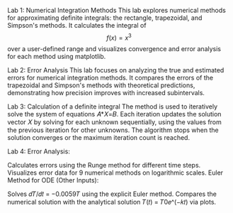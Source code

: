 Lab 1: Numerical Integration Methods
 This lab explores numerical methods for approximating definite integrals: the rectangle, trapezoidal, and Simpson's methods. It calculates the integral of $$f(x)=x^3$$ 
 over a user-defined range and visualizes convergence and error analysis for each method using matplotlib.

Lab 2: Error Analysis
 This lab focuses on analyzing the true and estimated errors for numerical integration methods. It compares the errors of the trapezoidal and Simpson's methods with theoretical predictions, demonstrating how precision improves with increased subintervals.

Lab 3: Calculation of a definite integral
 The method is used to iteratively solve the system of equations 𝐴*𝑋=𝐵. Each iteration updates the solution vector 𝑋 by solving for each unknown sequentially, using the values from the previous iteration for other unknowns. The algorithm stops when the solution 
 converges or the maximum iteration count is reached.
 
Lab 4: Error Analysis:

Calculates errors using the Runge method for different time steps.
Visualizes error data for 9 numerical methods on logarithmic scales.
Euler Method for ODE (Other Inputs):

Solves 𝑑𝑇/𝑑𝑡 = −0.0059𝑇 using the explicit Euler method.
Compares the numerical solution with the analytical solution 
𝑇(𝑡) = 𝑇0𝑒^(−𝑘𝑡) via plots.
